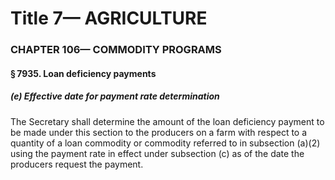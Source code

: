 
# Title 7— AGRICULTURE
### CHAPTER 106— COMMODITY PROGRAMS
#### § 7935. Loan deficiency payments
##### (e) Effective date for payment rate determination

The Secretary shall determine the amount of the loan deficiency payment to be made under this section to the producers on a farm with respect to a quantity of a loan commodity or commodity referred to in subsection (a)(2) using the payment rate in effect under subsection (c) as of the date the producers request the payment.
